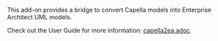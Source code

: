 This add-on provides a bridge to convert Capella models into Enterprise Architect UML models.

Check out the User Guide for more information: [capella2ea.adoc](Doc/com.thalesgroup.capella.bridge.uml.ea.doc/src/main/asciidoc/capella2ea.adoc).
